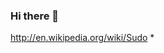 ### Hi there 👋
 
<!--
**oothetzinoo/oothetzinoo** is a ✨ _special_ ✨ repository because its `README.md` (this file) appears on your GitHub profile.
50000
Here are some ideas to get you started:

- 🔭 I’m currently working on ...
- 🌱 I’m currently learning ...
- 👯 I’m looking to collaborate on ...
- 🤔 I’m looking for help with ...
- 💬 Ask me about ...
- 📫 How to reach me: ...
- 😄 Pronouns: ...
- ⚡ Fun fact: ...
-->
http://en.wikipedia.org/wiki/Sudo *
